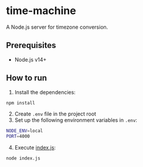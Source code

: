 # time-machine

A Node.js server for timezone conversion.



## Prerequisites

- Node.js v14+



## How to run

1. Install the dependencies:

```bash
npm install
```

2. Create `.env` file in the project root
3. Set up the following environment variables in `.env`:

```bash
NODE_ENV=local
PORT=4000
```

4. Execute [index.js](./index.js):

```bash
node index.js
```

